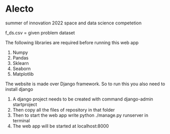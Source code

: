 # Alecto
summer of innovation 2022 space and data science competetion

f_ds.csv = given problem dataset

The following libraries are required before running this web app
1. Numpy
2. Pandas
3. Sklearn
4. Seaborn
5. Matplotlib


The website is made over Django framework. So to run this you also need to install django

1. A django project needs to be created with command django-admin startproject <project-name>
2. Then copy all the files of repository in that folder
3. Then to start the web app write python ./manage.py runserver in terminal
4. The web app will be started at localhost:8000
